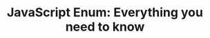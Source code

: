 ---
title: "JavaScript Enum: Everything you need to know"
description: "How to use enums in JavaScript"
published: "2023-03-28"
modified: "2023-03-28"
thumbnail: "./images/typescript-function-type-cover.png"
slug: javascript-enum
tags: ['javascript', 'enum']
type: post
---